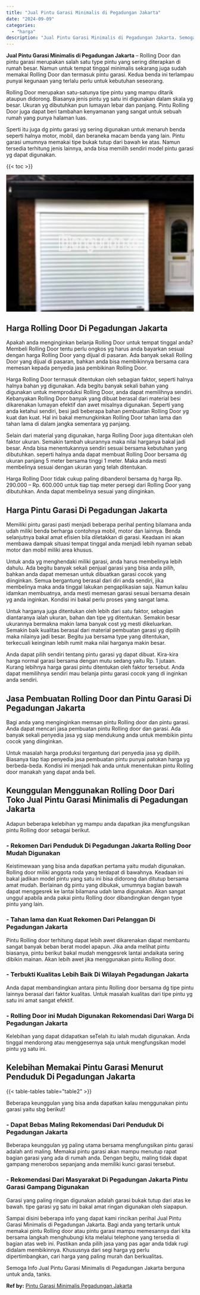 ```yaml
---
title: "Jual Pintu Garasi Minimalis di Pegadungan Jakarta"
date: "2024-09-09"
categories: 
  - "harga"
description: "Jual Pintu Garasi Minimalis di Pegadungan Jakarta. Semoga Info Jual Pintu Garasi Minimalis di Pegadungan Jakarta berguna untuk anda, tanks...."
---
```


**Jual Pintu Garasi Minimalis di Pegadungan Jakarta** – Rolling Door dan pintu garasi merupakan salah satu type pintu yang sering diterapkan di rumah besar. Namun untuk tempat tinggal minimalis sekarang juga sudah memakai Rolling Door dan termasuk pintu garasi. Kedua benda ini terlampau punyai kegunaan yang terlalu perlu untuk kebutuhan seseorang.

Rolling Door merupakan satu-satunya tipe pintu yang mampu ditarik ataupun didorong. Biasanya jenis pintu yg satu ini digunakan dalam skala yg besar. Ukuran yg dibutuhkan pun lumayan lebar dan panjang. Pintu Rolling Door juga dapat beri tambahan kenyamanan yang sangat untuk sebuah rumah yang punya halaman luas.

Sperti itu juga dg pintu garasi yg sering digunakan untuk menaruh benda seperti halnya motor, mobil, dan beraneka macam benda yang lain. Pintu garasi umumnya memakai tipe bukak tutup dari bawah ke atas. Namun tersedia terhitung jenis lainnya, anda bisa memilih sendiri model pintu garasi yg dapat digunakan.

{{< toc >}}

![Jual Pintu Garasi Minimalis di Pegadungan Jakarta](/images/pintu-garasi-69.png)

## Harga Rolling Door Di Pegadungan Jakarta

Apakah anda menginginkan belanja Rolling Door untuk tempat tinggal anda? Membeli Rolling Door tentu perlu ongkos yg harus anda bayarkan sesuai dengan harga Rolling Door yang dijual di pasaran. Ada banyak sekali Rolling Door yang dijual di pasaran, bahkan anda bisa membikinnya bersama cara memesan kepada penyedia jasa pembikinan Rolling Door.

Harga Rolling Door termasuk ditentukan oleh sebagian faktor, seperti halnya halnya bahan yg digunakan. Ada begitu banyak sekali bahan yang digunakan untuk memproduksi Rolling Door, anda dapat memilihnya sendiri. Kebanyakan Rolling Door banyak yang dibuat berasal dari material besi dikarenakan lumayan efektif dan awet misalnya digunakan. Seperti yang anda ketahui sendiri, besi jadi beberapa bahan pembuatan Rolling Door yg kuat dan kuat. Hal ini bakal memungkinkan Rolling Door tahan lama dan tahan lama di dalam jangka sementara yg panjang.

Selain dari material yang digunakan, harga Rolling Door juga ditentukan oleh faktor ukuran. Semakin tambah ukurannya maka nilai harganya bakal jadi besar. Anda bisa menentukannya sendiri sesuai bersama kebutuhan yang dibutuhkan. seperti halnya anda dapat membuat Rolling Door bersama dg ukuran panjang 5 meter bersama tinggi 1 meter. Maka anda mesti membelinya sesuai dengan ukuran yang telah ditentukan.

Harga Rolling Door tidak cukup paling dibanderol bersama dg harga Rp. 290.000 – Rp. 600.000 untuk tiap tiap meter persegi dari Rolling Door yang dibutuhkan. Anda dapat membelinya sesuai yang diinginkan.

## Harga Pintu Garasi Di Pegadungan Jakarta

Memiliki pintu garasi pasti menjadi beberapa perihal penting bilamana anda udah miliki benda berharga contohnya mobil, motor dan lainnya. Benda selanjutnya bakal amat efisien bila diletakkan di garasi. Keadaan ini akan membawa dampak situasi tempat tinggal anda menjadi lebih nyaman sebab motor dan mobil miliki area khusus.

Untuk anda yg menghendaki miliki garasi, anda harus membelinya lebih dahulu. Ada begitu banyak sekali penjual garasi yang bisa anda pilih, bahkan anda dapat memesan untuk dibuatkan garasi cocok yang diinginkan. Semua bergantung berasal dari diri anda sendiri, jika membelinya maka anda tinggal lakukan pengaplikasian saja. Namun kalau idamkan membuatnya, anda mesti memesan garasi sesuai bersama desain yg anda inginkan. Kondisi ini bakal perlu proses yang sangat lama.

Untuk harganya juga ditentukan oleh lebih dari satu faktor, sebagian diantaranya ialah ukuran, bahan dan tipe yg ditentukan. Semakin besar ukurannya bermakna makin lama banyak cost yg mesti dikeluarkan. Semakin baik kualitas berasal dari material pembuatan garasi yg dipilih maka nilainya jadi besar. Begitu jua bersama type yang ditentukan, terkecuali keinginan lebih rumit maka nilai harganya makin besar.

Anda dapat pilih sendiri tentang pintu garasi yg dapat dibuat. Kira-kira harga normal garasi bersama dengan mutu sedang yaitu Rp. 1 jutaan. Kurang lebihnya harga garasi pintu ditentukan oleh faktor tersebut. Anda dapat memilihnya sendiri mau belanja pintu garasi cocok yang di inginkan anda sendiri.

## Jasa Pembuatan Rolling Door dan Pintu Garasi Di Pegadungan Jakarta

Bagi anda yang menginginkan memsan pintu Rolling door dan pintu garasi. Anda dapat mencari jasa pembuatan pintu Rolling door dan garasi. Ada banyak sekali penyedia jasa yg siap mendukung anda untuk membikin pintu cocok yang diinginkan.

Untuk masalah harga produksi tergantung dari penyedia jasa yg dipilih. Biasanya tiap tiap penyedia jasa pembuatan pintu punyai patokan harga yg berbeda-beda. Kondisi ini menjadi hak anda untuk menentukan pintu Rolling door manakah yang dapat anda beli.

## Keunggulan Menggunakan Rolling Door Dari Toko Jual Pintu Garasi Minimalis di Pegadungan Jakarta

Adapun beberapa kelebihan yg mampu anda dapatkan jika mengfungsikan pintu Rolling door sebagai berikut.

### \- Rekomen Dari Penduduk Di Pegadungan Jakarta Rolling Door Mudah Digunakan

Keistimewaan yang bisa anda dapatkan pertama yaitu mudah digunakan. Rolling door miliki anggota roda yang terdapat di bawahnya. Keadaan ini bakal jadikan model pintu yang satu ini bisa didorong dan ditutup bersama amat mudah. Berlainan dg pintu yang dibukak, umumnya bagian bawah dapat menggesrek ke lantai bilamana udah lama digunakan. Akan sangat unggul apabila anda pakai pintu Rolling door dibandingkan dengan type pintu yang lain.

### \- Tahan lama dan Kuat Rekomen Dari Pelanggan Di Pegadungan Jakarta

Pintu Rolling door terhitung dapat lebih awet dikarenakan dapat membantu sangat banyak beban berat model apapun. Jika anda melihat pintu biasanya, pintu berikut bakal mudah menggesrek lantai andaikata sering dibikin mainan. Akan lebih awet jika menggunakan pintu Rolling door.

### \- Terbukti Kualitas Lebih Baik Di Wilayah Pegadungan Jakarta

Anda dapat membandingkan antara pintu Rolling door bersama dg tipe pintu lainnya berasal dari faktor kualitas. Untuk masalah kualitas dari tipe pintu yg satu ini amat sangat efektif.

### \- Rolling Door ini Mudah Digunakan Rekomendasi Dari Warga Di Pegadungan Jakarta

Kelebihan yang dapat didapatkan seTelah itu ialah mudah digunakan. Anda tinggal mendorong atau menggesernya saja untuk mengfungsikan model pintu yg satu ini.

## Kelebihan Memakai Pintu Garasi Menurut Penduduk Di Pegadungan Jakarta

{{< table-tables table="table2" >}}

Beberapa keunggulan yang bisa anda dapatkan kalau menggunakan pintu garasi yaitu sbg berikut!

### \- Dapat Bebas Maling Rekomendasi Dari Penduduk Di Pegadungan Jakarta

Beberapa keunggulan yg paling utama bersama mengfungsikan pintu garasi adalah anti maling. Memakai pintu garasi akan mampu menutup rapat bagian garasi yang ada di rumah anda. Dengan begitu, maling tidak dapat gampang menerobos sepanjang anda memiliki kunci garasi tersebut.

### \- Rekomendasi Dari Masyarakat Di Pegadungan Jakarta Pintu Garasi Gampang Digunakan

Garasi yang paling ringan digunakan adalah garasi bukak tutup dari atas ke bawah. tipe garasi yg satu ini bakal amat ringan digunakan oleh siapapun.

Sampai disini beberapa info yang dapat kami rincikan perihal Jual Pintu Garasi Minimalis di Pegadungan Jakarta. Bagi anda yang tertarik untuk memakai pintu Rolling door atau pintu garasi mampu memesannya dari kita bersama langkah menghubungi kita melalui telephone yang tersedia di bagian atas web ini. Pastikan anda pilih jasa yang pas agar anda tidak rugi didalam membikinnya. Khususnya dari segi harga yg perlu dipertimbangkan, cari harga yang paling murah dan berkualitas.

Semoga Info Jual Pintu Garasi Minimalis di Pegadungan Jakarta berguna untuk anda, tanks.

**Ref by:** [Pintu Garasi Minimalis Pegadungan Jakarta](https://id.wikipedia.org/wiki/Pintu)
